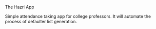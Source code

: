 The Hazri App

Simple attendance taking app for college professors.
It will automate the process of defaulter list generation.
